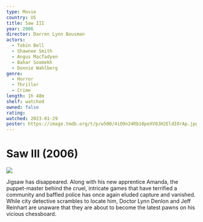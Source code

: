 ```yaml
---
type: Movie
country: US
title: Saw III
year: 2006
director: Darren Lynn Bousman
actors:
  - Tobin Bell
  - Shawnee Smith
  - Angus Macfadyen
  - Bahar Soomekh
  - Donnie Wahlberg
genre:
  - Horror
  - Thriller
  - Crime
length: 1h 48m
shelf: watched
owned: false
rating:
watched: 2023-01-29
poster: https://image.tmdb.org/t/p/w500/4iO9n24Rb10peXV0JH2EldIOrAp.jpg
---
```


# Saw III (2006)

![](https://image.tmdb.org/t/p/w500/4iO9n24Rb10peXV0JH2EldIOrAp.jpg)

Jigsaw has disappeared. Along with his new apprentice Amanda, the puppet-master behind the cruel, intricate games that have terrified a community and baffled police has once again eluded capture and vanished. While city detective scrambles to locate him, Doctor Lynn Denlon and Jeff Reinhart are unaware that they are about to become the latest pawns on his vicious chessboard.
